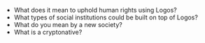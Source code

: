 - What does it mean to uphold human rights using Logos?
- What types of social institutions could be built on top of Logos?
- What do you mean by a new society?
- What is a cryptonative?
